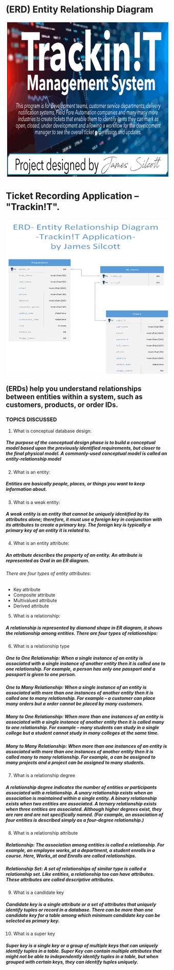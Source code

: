 # (ERD) Entity Relationship Diagram
<img align="Center" height="480px" width="600px" src="https://raw.githubusercontent.com/Silcott/ISTA_Project/master/myProject/Project_Track!T/Pictures/Cover.svg" alt="html" style="vertical-align:top; margin:4px"> 

# Ticket Recording Application – "Trackin!T".

<img align="Center" height="480px" width="600px" src="https://raw.githubusercontent.com/Silcott/ISTA_Project/master/myProject/Project_Track!T/Pictures/ERD/ISTA_Project_ERD-Silcott-30JUL2020-stroke-and-fill.svg" alt="html" style="vertical-align:top; margin:4px"> 

## (ERDs) help you understand relationships between entities within a system, such as customers, products, or order IDs.

### TOPICS DISCUSSED
1. What is conceptual database design: 
##### The purpose of the conceptual design phase is to build a conceptual model based upon the previously identified requirements, but closer to the final physical model. A commonly-used conceptual model is called an entity-relationship model
2. What is an entity: 
##### Entities are basically people, places, or things you want to keep information about.
3. What is a weak entity: 
##### A weak entity is an entity that cannot be uniquely identified by its attributes alone; therefore, it must use a foreign key in conjunction with its attributes to create a primary key. The foreign key is typically a primary key of an entity it is related to.
4. What is an entity attribute: 
##### An attribute describes the property of an entity. An attribute is represented as Oval in an ER diagram. 
###### There are four types of entity attributes:
 - Key attribute
 - Composite attribute
 - Multivalued attribute
 - Derived attribute
5. What is a relationship: 
##### A relationship is represented by diamond shape in ER diagram, it shows the relationship among entities. There are four types of relationships:
6. What is a relationship type
##### One to One Relationship: When a single instance of an entity is associated with a single instance of another entity then it is called one to one relationship. For example, a person has only one passport and a passport is given to one person.
##### One to Many Relationship: When a single instance of an entity is associated with more than one instances of another entity then it is called one to many relationship. For example – a customer can place many orders but a order cannot be placed by many customers.
##### Many to One Relationship: When more than one instances of an entity is associated with a single instance of another entity then it is called many to one relationship. For example – many students can study in a single college but a student cannot study in many colleges at the same time.
##### Many to Many Relationship: When more than one instances of an entity is associated with more than one instances of another entity then it is called many to many relationship. For example, a can be assigned to many projects and a project can be assigned to many students.
7. What is a relationship degree
##### A relationship degree indicates the number of entities or participants associated with a relationship. A unary relationship exists when an association is maintained within a single entity. A binary relationship exists when two entities are associated. A ternary relationship exists when three entities are associated. Although higher degrees exist, they are rare and are not specifically named. (For example, an association of four entities is described simply as a four-degree relationship.)
8. What is a relationship attribute
##### Relationship: The association among entities is called a relationship. For example, an employee works_at a department, a student enrolls in a course. Here, Works_at and Enrolls are called relationships.
##### Relationship Set: A set of relationships of similar type is called a relationship set. Like entities, a relationship too can have attributes. These attributes are called descriptive attributes.
9. What is a candidate key
##### Candidate key is a single attribute or a set of attributes that uniquely identify tuples or record in a database. There can be more than one candidate key for a table among which minimum candidate key can be selected as primary key.
10. What is a super key
##### Super key is a single key or a group of multiple keys that can uniquely identify tuples in a table. Super Key can contain multiple attributes that might not be able to independently identify tuples in a table, but when grouped with certain keys, they can identify tuples uniquely.